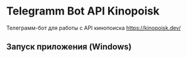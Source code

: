 # Telegramm Bot API Kinopoisk
Телеграмм-бот для работы с API кинопоиска https://kinopoisk.dev/

<!--Запуск приложения-->
## Запуск приложения (Windows)